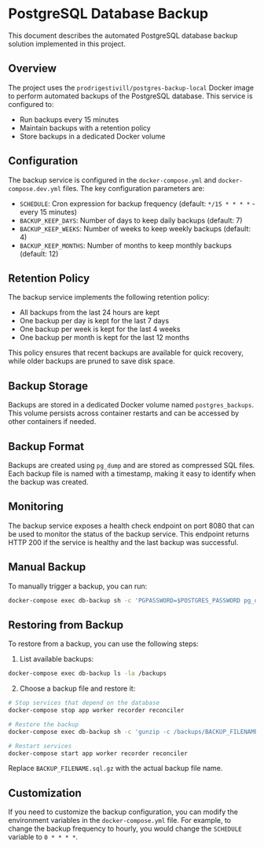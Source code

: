 # PostgreSQL Database Backup

This document describes the automated PostgreSQL database backup solution implemented in this project.

## Overview

The project uses the `prodrigestivill/postgres-backup-local` Docker image to perform automated backups of the PostgreSQL database. This service is configured to:

- Run backups every 15 minutes
- Maintain backups with a retention policy
- Store backups in a dedicated Docker volume

## Configuration

The backup service is configured in the `docker-compose.yml` and `docker-compose.dev.yml` files. The key configuration parameters are:

- `SCHEDULE`: Cron expression for backup frequency (default: `*/15 * * * *` - every 15 minutes)
- `BACKUP_KEEP_DAYS`: Number of days to keep daily backups (default: 7)
- `BACKUP_KEEP_WEEKS`: Number of weeks to keep weekly backups (default: 4)
- `BACKUP_KEEP_MONTHS`: Number of months to keep monthly backups (default: 12)

## Retention Policy

The backup service implements the following retention policy:

- All backups from the last 24 hours are kept
- One backup per day is kept for the last 7 days
- One backup per week is kept for the last 4 weeks
- One backup per month is kept for the last 12 months

This policy ensures that recent backups are available for quick recovery, while older backups are pruned to save disk space.

## Backup Storage

Backups are stored in a dedicated Docker volume named `postgres_backups`. This volume persists across container restarts and can be accessed by other containers if needed.

## Backup Format

Backups are created using `pg_dump` and are stored as compressed SQL files. Each backup file is named with a timestamp, making it easy to identify when the backup was created.

## Monitoring

The backup service exposes a health check endpoint on port 8080 that can be used to monitor the status of the backup service. This endpoint returns HTTP 200 if the service is healthy and the last backup was successful.

## Manual Backup

To manually trigger a backup, you can run:

```bash
docker-compose exec db-backup sh -c 'PGPASSWORD=$POSTGRES_PASSWORD pg_dump -h $POSTGRES_HOST -U $POSTGRES_USER -d $POSTGRES_DB | gzip > /backups/manual-$(date "+%Y-%m-%d_%H-%M-%S").sql.gz'
```

## Restoring from Backup

To restore from a backup, you can use the following steps:

1. List available backups:

```bash
docker-compose exec db-backup ls -la /backups
```

2. Choose a backup file and restore it:

```bash
# Stop services that depend on the database
docker-compose stop app worker recorder reconciler

# Restore the backup
docker-compose exec db-backup sh -c 'gunzip -c /backups/BACKUP_FILENAME.sql.gz | PGPASSWORD=$POSTGRES_PASSWORD psql -h $POSTGRES_HOST -U $POSTGRES_USER -d $POSTGRES_DB'

# Restart services
docker-compose start app worker recorder reconciler
```

Replace `BACKUP_FILENAME.sql.gz` with the actual backup file name.

## Customization

If you need to customize the backup configuration, you can modify the environment variables in the `docker-compose.yml` file. For example, to change the backup frequency to hourly, you would change the `SCHEDULE` variable to `0 * * * *`.
